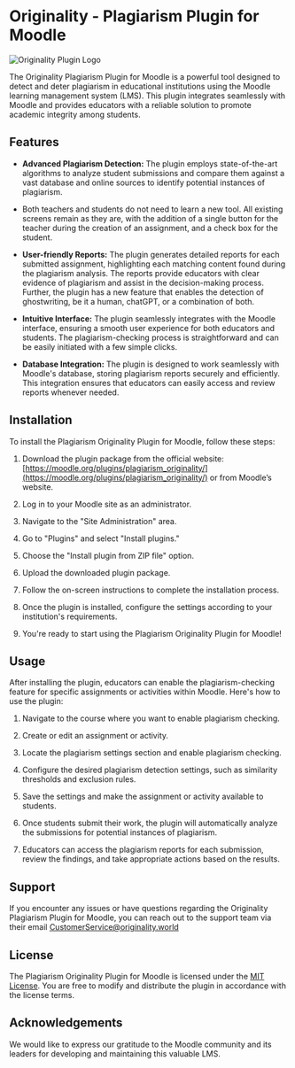 # Originality - Plagiarism Plugin for Moodle

![Originality Plugin Logo](https://originality.co.il/images/logo.png)

The Originality Plagiarism Plugin for Moodle is a powerful tool designed to detect and deter plagiarism in educational institutions using the Moodle learning management system (LMS). This plugin integrates seamlessly with Moodle and provides educators with a reliable solution to promote academic integrity among students.

## Features

- **Advanced Plagiarism Detection:** The plugin employs state-of-the-art algorithms to analyze student submissions and compare them against a vast database and online sources to identify potential instances of plagiarism.

- Both teachers and students do not need to learn a new tool. All existing screens remain as they are, with the addition of a single button for the teacher during the creation of an assignment, and a check box for the student.

- **User-friendly Reports:** The plugin generates detailed reports for each submitted assignment, highlighting each matching content found during the plagiarism analysis. The reports provide educators with clear evidence of plagiarism and assist in the decision-making process. Further, the plugin has a new feature that enables the detection of ghostwriting, be it a human, chatGPT, or a combination of both.

- **Intuitive Interface:** The plugin seamlessly integrates with the Moodle interface, ensuring a smooth user experience for both educators and students. The plagiarism-checking process is straightforward and can be easily initiated with a few simple clicks.

- **Database Integration:** The plugin is designed to work seamlessly with Moodle's database, storing plagiarism reports securely and efficiently. This integration ensures that educators can easily access and review reports whenever needed.

## Installation

To install the Plagiarism Originality Plugin for Moodle, follow these steps:

1. Download the plugin package from the official website: [https://moodle.org/plugins/plagiarism_originality/](https://moodle.org/plugins/plagiarism_originality/) or from Moodle’s website.

2. Log in to your Moodle site as an administrator.

3. Navigate to the "Site Administration" area.

4. Go to "Plugins" and select "Install plugins."

5. Choose the "Install plugin from ZIP file" option.

6. Upload the downloaded plugin package.

7. Follow the on-screen instructions to complete the installation process.

8. Once the plugin is installed, configure the settings according to your institution's requirements.

9. You're ready to start using the Plagiarism Originality Plugin for Moodle!

## Usage

After installing the plugin, educators can enable the plagiarism-checking feature for specific assignments or activities within Moodle. Here's how to use the plugin:

1. Navigate to the course where you want to enable plagiarism checking.

2. Create or edit an assignment or activity.

3. Locate the plagiarism settings section and enable plagiarism checking.

4. Configure the desired plagiarism detection settings, such as similarity thresholds and exclusion rules.

5. Save the settings and make the assignment or activity available to students.

6. Once students submit their work, the plugin will automatically analyze the submissions for potential instances of plagiarism.

7. Educators can access the plagiarism reports for each submission, review the findings, and take appropriate actions based on the results.

## Support

If you encounter any issues or have questions regarding the Originality Plagiarism Plugin for Moodle, you can reach out to the support team via their email [CustomerService@originality.world](CustomerService@originality.world)

## License

The Plagiarism Originality Plugin for Moodle is licensed under the [MIT License](https://opensource.org/licenses/MIT).
You are free to modify and distribute the plugin in accordance with the license terms.

## Acknowledgements

We would like to express our gratitude to the Moodle community and its leaders for developing and maintaining this valuable LMS.